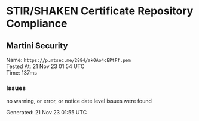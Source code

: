 # STIR/SHAKEN Certificate Repository Compliance

## Martini Security

Name: `https://p.mtsec.me/2884/ak0Ao4cEPtFf.pem`\
Tested At: 21 Nov 23 01:54 UTC\
Time: 137ms

### Issues

no warning, or error, or notice date level issues were found

Generated: 21 Nov 23 01:55 UTC